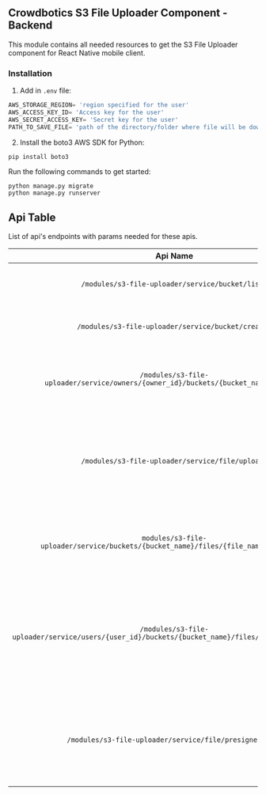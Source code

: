 ## Crowdbotics S3 File Uploader Component - Backend

This module contains all needed resources to get the S3 File Uploader component for React
Native mobile client.



### Installation
1. Add in `.env` file:

```py
AWS_STORAGE_REGION= 'region specified for the user'
AWS_ACCESS_KEY_ID= 'Access key for the user'
AWS_SECRET_ACCESS_KEY= 'Secret key for the user'
PATH_TO_SAVE_FILE= 'path of the directory/folder where file will be downloaded'
```
2. Install the boto3 AWS SDK for Python:

```py
pip install boto3
```

Run the following commands to get started:

```
python manage.py migrate
python manage.py runserver
```


## Api Table
List of api's endpoints with params needed for these apis.

|                                              Api Name                                               |                        Params                         | Description                                                                                                                                                                                        |
|:---------------------------------------------------------------------------------------------------:|:-----------------------------------------------------:|----------------------------------------------------------------------------------------------------------------------------------------------------------------------------------------------------|
|                          `/modules/s3-file-uploader/service/bucket/list/`                           |                           -                           | Retrieve the list of existing buckets specified to the account.                                                                                                                                    |
|                         `/modules/s3-file-uploader/service/bucket/create/`                          |                      `{bucket}`                       | Takes a object with `bucket` name to be created on aws.                                                                                                                                            |
|         `/modules/s3-file-uploader/service/owners/{owner_id}/buckets/{bucket_name}/remove/`         |                 `{bucket, owner_id}`                  | Takes object containing the `bucket` name of the bucket and `owner_id` of the bucket owner.                                                                                                        |
|                          `/modules/s3-file-uploader/service/file/upload/`                           |               `{file, bucket, user_id}`               | Takes an object containing `file` to upload and `bucket` where the file will be uploaded. `user_id` specified to the user who is uploading the file. Uploads file to the bucket.                   |
|        `modules/s3-file-uploader/service/buckets/{bucket_name}/files/{file_name}/download/`         |           query_params `file_name, bucket`            | Downloads file from the bucket and saves it at `PATH_TO_SAVE_FILE` specified in the `.env` file.                                                                                                   |
| `/modules/s3-file-uploader/service/users/{user_id}/buckets/{bucket_name}/files/{file_name}/remove/` |            `{file_name, bucket, user_id}`             | Takes an object containing `bucket` where the file exist and `file_name` to be deleted. `user_id` specified to the user who is deleting the file. Deletes the s3 object from the specified bucket. |
|                       `/modules/s3-file-uploader/service/file/presigned/url/`                       | query_params `file_name, bucket, expiration(seconds)` | Generates link for the `file_name` with the time limit specified through `expiration` time.  Presigned URLs is to grant a user temporary access to an S3 object.                                   |
